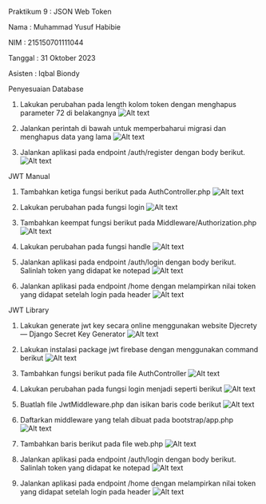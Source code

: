Praktikum 9 : JSON Web Token



Nama : Muhammad Yusuf Habibie

NIM : 215150701111044

Tanggal : 31 Oktober 2023

Asisten : Iqbal Biondy


Penyesuaian Database

1. Lakukan perubahan pada length kolom token dengan menghapus parameter 72 di belakangnya
![Alt text](SS09/image.png)

2. Jalankan perintah di bawah untuk memperbaharui migrasi dan menghapus data yang lama
![Alt text](SS09/image-1.png)

3. Jalankan aplikasi pada endpoint /auth/register dengan body berikut.
![Alt text](SS09/image-2.png)


JWT Manual

1. Tambahkan ketiga fungsi berikut pada AuthController.php
![Alt text](SS09/image-3.png)

2. Lakukan perubahan pada fungsi login
![Alt text](SS09/image-4.png)

3. Tambahkan keempat fungsi berikut pada Middleware/Authorization.php
![Alt text](SS09/image-5.png)

4. Lakukan perubahan pada fungsi handle
![Alt text](SS09/image-6.png)

5. Jalankan aplikasi pada endpoint /auth/login dengan body berikut. Salinlah token yang didapat ke notepad
![Alt text](SS09/image-7.png)

6. Jalankan aplikasi pada endpoint /home dengan melampirkan nilai token yang didapat setelah login pada header
![Alt text](SS09/image-8.png)


JWT Library

1. Lakukan generate jwt key secara online menggunakan website Djecrety ― Django Secret Key Generator
![Alt text](SS09/image-9.png)

2. Lakukan instalasi package jwt firebase dengan menggunakan command berikut
![Alt text](SS09/image-10.png)

3. Tambahkan fungsi berikut pada file AuthController
![Alt text](SS09/image-11.png)

4. Lakukan perubahan pada fungsi login menjadi seperti berikut
![Alt text](SS09/image-12.png)

5. Buatlah file JwtMiddleware.php dan isikan baris code berikut
![Alt text](SS09/image-13.png)

6. Daftarkan middleware yang telah dibuat pada bootstrap/app.php
![Alt text](SS09/image-14.png)

7. Tambahkan baris berikut pada file web.php
![Alt text](SS09/image-15.png)

8. Jalankan aplikasi pada endpoint /auth/login dengan body berikut. Salinlah token yang didapat ke notepad
![Alt text](SS09/image-16.png)

9. Jalankan aplikasi pada endpoint /home dengan melampirkan nilai token yang didapat setelah login pada header
![Alt text](SS09/image-17.png)